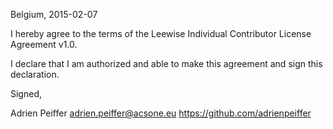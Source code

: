 Belgium, 2015-02-07

I hereby agree to the terms of the Leewise Individual Contributor License
Agreement v1.0.

I declare that I am authorized and able to make this agreement and sign this
declaration.

Signed,

Adrien Peiffer adrien.peiffer@acsone.eu https://github.com/adrienpeiffer
